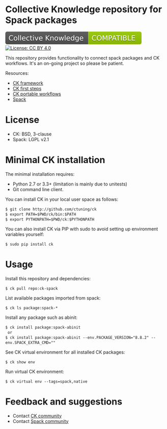 Collective Knowledge repository for Spack packages
==================================================

[![compatibility](https://github.com/ctuning/ck-guide-images/blob/master/ck-compatible.svg)](https://github.com/ctuning/ck)
[![License: CC BY 4.0](https://img.shields.io/badge/License-CC%20BY%204.0-lightgrey.svg)](http://creativecommons.org/licenses/by/4.0/)

This repository provides functionality to connect spack packages and CK workflows.
It's an on-going project so please be patient.

Resources:
* [CK framework](http://cKnowledge.org)
* [CK first steps](https://github.com/ctuning/ck/wiki/First-Steps)
* [CK portable workflows](https://github.com/ctuning/ck/wiki/Portable-workflows)
* [Spack](http://spack.io)

License
=======
* CK: BSD, 3-clause
* Spack: LGPL v2.1

Minimal CK installation
=======================

The minimal installation requires:

* Python 2.7 or 3.3+ (limitation is mainly due to unitests)
* Git command line client.

You can install CK in your local user space as follows:

```
$ git clone http://github.com/ctuning/ck
$ export PATH=$PWD/ck/bin:$PATH
$ export PYTHONPATH=$PWD/ck:$PYTHONPATH
```

You can also install CK via PIP with sudo to avoid setting up environment variables yourself:

```
$ sudo pip install ck
```

Usage
=====

Install this repository and dependencies:
```
$ ck pull repo:ck-spack
```

List available packages imported from spack:
```
$ ck ls package:spack-*
```

Install any package such as abinit:
```
$ ck install package:spack-abinit
 or
$ ck install package:spack-abinit --env.PACKAGE_VERSION="8.8.2" --env.SPACK_EXTRA_CMD=""
```

See CK virtual environment for all installed CK packages:
```
$ ck show env
```

Run virtual CK environment:
```
$ ck virtual env --tags=spack,native
```

Feedback and suggestions
========================
* Contact [CK community](https://github.com/ctuning/ck/wiki/Contacts)
* Contact [Spack community](https://groups.google.com/forum/#!forum/spack)
